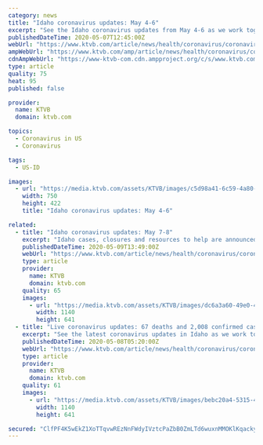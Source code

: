 ```yaml
---
category: news
title: "Idaho coronavirus updates: May 4-6"
excerpt: "See the Idaho coronavirus updates from May 4-6 as we work together to separate facts from fear. BOISE, Idaho — For the latest coronavirus updates, click here. Idaho's number of deaths and cases of the novel coronavirus,"
publishedDateTime: 2020-05-07T12:45:00Z
webUrl: "https://www.ktvb.com/article/news/health/coronavirus/coronavirus-latest-updates-in-boise-idaho-may-5/277-6de8710f-712a-471d-bc5a-a4b6b565960a"
ampWebUrl: "https://www.ktvb.com/amp/article/news/health/coronavirus/coronavirus-latest-updates-in-boise-idaho-may-5/277-6de8710f-712a-471d-bc5a-a4b6b565960a"
cdnAmpWebUrl: "https://www-ktvb-com.cdn.ampproject.org/c/s/www.ktvb.com/amp/article/news/health/coronavirus/coronavirus-latest-updates-in-boise-idaho-may-5/277-6de8710f-712a-471d-bc5a-a4b6b565960a"
type: article
quality: 75
heat: 95
published: false

provider:
  name: KTVB
  domain: ktvb.com

topics:
  - Coronavirus in US
  - Coronavirus

tags:
  - US-ID

images:
  - url: "https://media.ktvb.com/assets/KTVB/images/c5d98a41-6c59-4a80-916f-efa3d6033987/c5d98a41-6c59-4a80-916f-efa3d6033987_750x422.jpg"
    width: 750
    height: 422
    title: "Idaho coronavirus updates: May 4-6"

related:
  - title: "Idaho coronavirus updates: May 7-8"
    excerpt: "Idaho cases, closures and resources to help are announced every day. For the latest information, click here. The Idaho Department of Health and Welfare and public health districts across Idaho updated their daily totals on the coronavirus pandemic in the Gem State."
    publishedDateTime: 2020-05-09T13:49:00Z
    webUrl: "https://www.ktvb.com/article/news/health/coronavirus/coronavirus-latest-updates-may-8-idaho-covid-19-cases/277-15a276b4-4ef4-48b3-9d9f-cf88ba80aed6"
    type: article
    provider:
      name: KTVB
      domain: ktvb.com
    quality: 65
    images:
      - url: "https://media.ktvb.com/assets/KTVB/images/dc6a3a60-49e0-4565-81f6-b6df215fd1d5/dc6a3a60-49e0-4565-81f6-b6df215fd1d5_1140x641.jpg"
        width: 1140
        height: 641
  - title: "Live coronavirus updates: 67 deaths and 2,008 confirmed cases; 1,420 recovered"
    excerpt: "See the latest coronavirus updates in Idaho as we work together to separate facts from fear. BOISE, Idaho — (Scroll down for the latest news updates.) Idaho's number of deaths and cases of the novel coronavirus,"
    publishedDateTime: 2020-05-08T05:20:00Z
    webUrl: "https://www.ktvb.com/article/news/health/coronavirus/coronavirus-latest-updates-idaho-civid-19-may-7/277-4139ca45-17b5-480e-9584-7dc45e142c9e"
    type: article
    provider:
      name: KTVB
      domain: ktvb.com
    quality: 61
    images:
      - url: "https://media.ktvb.com/assets/KTVB/images/bebc20a4-5315-4766-aef9-f5dbe0c82ab2/bebc20a4-5315-4766-aef9-f5dbe0c82ab2_1140x641.jpg"
        width: 1140
        height: 641

secured: "ClfPF4K5wEkZ1XoTTqvwREzNnFWdyIVztcPaZbB0ZmLTd6wuxnMMOKlKqackyy1uM3Ieyu3+bFAJGMohfvP4+wQC/EYvP+TUfMpQdw8WeHizAWjVvRQCvvlTf3Bz7th/6ocJMLF+3SKPQ0cvRQ8TULgEDtl8+RCuz62MaSaKuyK6TmEBwHNJsKIo+VzTUy7ZuacX2HvuyCedsuhAzH7TD2vJRYjo631KGl1Zox/p2qMAITcf8/ISXnyN3XTTRYxZFuLkUAxPZdHoWaegC8qkjziDTcFgI7NiiFpWRwTwH80UpThlZQ2aB1/qmq54kkoHACLle8S1puQvPur1qamPDxntKOkfj28WaILSnb7GW9pqlLNHSSiH3wMoi/aBh+cPknXNKVw+BLcsvpkf67v46yJ773rtot/6GA7HzQuu5R+sUmStZSeKNUzGJS78a7OpYdfYdRdKtuebbpAbWXgXUBZomLbGH1ROsUDWZtzl9N8=;N2/vrWUVtrnqSv8byb5OdQ=="
---
```


